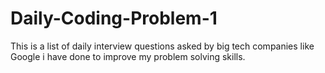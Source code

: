 # Daily-Coding-Problem-1
This is a list of daily interview questions asked by big tech companies like Google i have done to improve my problem solving skills.
